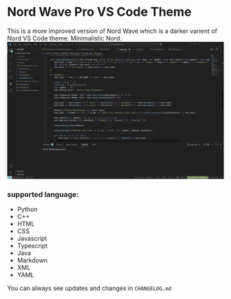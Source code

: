 # Nord Wave Pro VS Code Theme

This is a more improved version of Nord Wave which is a darker varient of Nord VS Code theme. Minimalistic Nord.
<img src="Screenshot.png">
### supported language:
- Python
- C++
- HTML
- CSS
- Javascript
- Typescript
- Java
- Markdown
- XML
- YAML

You can always see updates and changes in ```CHANGELOG.md```